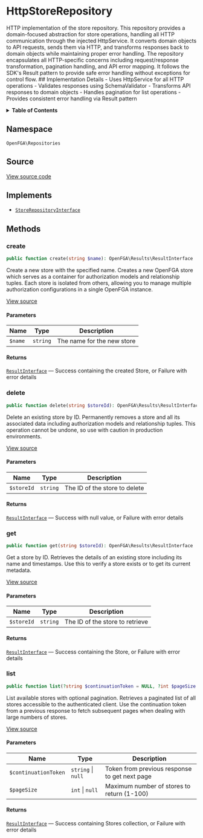 # HttpStoreRepository

HTTP implementation of the store repository. This repository provides a domain-focused abstraction for store operations, handling all HTTP communication through the injected HttpService. It converts domain objects to API requests, sends them via HTTP, and transforms responses back to domain objects while maintaining proper error handling. The repository encapsulates all HTTP-specific concerns including request/response transformation, pagination handling, and API error mapping. It follows the SDK&#039;s Result pattern to provide safe error handling without exceptions for control flow. ## Implementation Details - Uses HttpService for all HTTP operations - Validates responses using SchemaValidator - Transforms API responses to domain objects - Handles pagination for list operations - Provides consistent error handling via Result pattern

<details>
<summary><strong>Table of Contents</strong></summary>

- [Namespace](#namespace)
- [Source](#source)
- [Implements](#implements)
- [Methods](#methods)

- [`create()`](#create)
  - [`delete()`](#delete)
  - [`get()`](#get)
  - [`list()`](#list)

</details>

## Namespace

`OpenFGA\Repositories`

## Source

[View source code](https://github.com/evansims/openfga-php/blob/main/src/Repositories/HttpStoreRepository.php)

## Implements

- [`StoreRepositoryInterface`](StoreRepositoryInterface.md)

## Methods

### create

```php
public function create(string $name): OpenFGA\Results\ResultInterface

```

Create a new store with the specified name. Creates a new OpenFGA store which serves as a container for authorization models and relationship tuples. Each store is isolated from others, allowing you to manage multiple authorization configurations in a single OpenFGA instance.

[View source](https://github.com/evansims/openfga-php/blob/main/src/Repositories/HttpStoreRepository.php#L66)

#### Parameters

| Name    | Type     | Description                |
| ------- | -------- | -------------------------- |
| `$name` | `string` | The name for the new store |

#### Returns

[`ResultInterface`](Results/ResultInterface.md) — Success containing the created Store, or Failure with error details

### delete

```php
public function delete(string $storeId): OpenFGA\Results\ResultInterface

```

Delete an existing store by ID. Permanently removes a store and all its associated data including authorization models and relationship tuples. This operation cannot be undone, so use with caution in production environments.

[View source](https://github.com/evansims/openfga-php/blob/main/src/Repositories/HttpStoreRepository.php#L109)

#### Parameters

| Name       | Type     | Description                   |
| ---------- | -------- | ----------------------------- |
| `$storeId` | `string` | The ID of the store to delete |

#### Returns

[`ResultInterface`](Results/ResultInterface.md) — Success with null value, or Failure with error details

### get

```php
public function get(string $storeId): OpenFGA\Results\ResultInterface

```

Get a store by ID. Retrieves the details of an existing store including its name and timestamps. Use this to verify a store exists or to get its current metadata.

[View source](https://github.com/evansims/openfga-php/blob/main/src/Repositories/HttpStoreRepository.php#L139)

#### Parameters

| Name       | Type     | Description                     |
| ---------- | -------- | ------------------------------- |
| `$storeId` | `string` | The ID of the store to retrieve |

#### Returns

[`ResultInterface`](Results/ResultInterface.md) — Success containing the Store, or Failure with error details

### list

```php
public function list(?string $continuationToken = NULL, ?int $pageSize = NULL): OpenFGA\Results\ResultInterface

```

List available stores with optional pagination. Retrieves a paginated list of all stores accessible to the authenticated client. Use the continuation token from a previous response to fetch subsequent pages when dealing with large numbers of stores.

[View source](https://github.com/evansims/openfga-php/blob/main/src/Repositories/HttpStoreRepository.php#L169)

#### Parameters

| Name                 | Type                   | Description                                   |
| -------------------- | ---------------------- | --------------------------------------------- |
| `$continuationToken` | `string` &#124; `null` | Token from previous response to get next page |
| `$pageSize`          | `int` &#124; `null`    | Maximum number of stores to return (1-100)    |

#### Returns

[`ResultInterface`](Results/ResultInterface.md) — Success containing Stores collection, or Failure with error details
